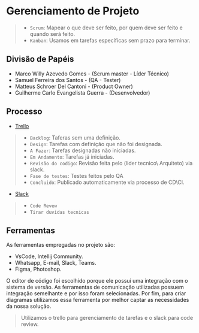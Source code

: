 # Gerenciamento de Projeto

> - `Scrum`: Mapear o que deve ser feito, por quem deve ser feito e quando será feito.
> - `Kanban`: Usamos em tarefas específicas sem prazo para terminar.

## Divisão de Papéis

- Marco Willy Azevedo Gomes - (Scrum master - Líder Técnico)
- Samuel Ferreira dos Santos - (QA - Tester)
- Matteus Schroer Del Cantoni - (Product Owner)
- Guilherme Carlo Evangelista Guerra - (Desenvolvedor)

## Processo

- [Trello](https://trello.com/b/ziHX94zB/crimes-ciberneticos)

> - `Backlog`: Taferas sem uma definição.
> - `Design`: Tarefas com definição que não foi designada.
> - `A Fazer`: Tarefas designadas não iniciadas.
> - `Em Andamento`: Tarefas já iniciadas.
> - `Revisão do codigo`: Revisão feita pelo (lider tecnico\ Arquiteto) via slack.
> - `Fase de testes`: Testes feitos pelo QA
> - `Concluido`: Publicado automaticamente via processo de CD\CI.

- [Slack](https://join.slack.com/t/engenhariades-str9011/shared_invite/zt-wg55iiib-cqUaKYJB2OftU8dQYhh5_Q)

> - `Code Revew`
> - `Tirar duvidas tecnicas`

## Ferramentas

As ferramentas empregadas no projeto são:

- VsCode, Intellij Community.
- Whatsapp, E-mail, Slack, Teams.
- Figma, Photoshop.

O editor de código foi escolhido porque ele possui uma integração com o
sistema de versão. As ferramentas de comunicação utilizadas possuem
integração semelhante e por isso foram selecionadas. Por fim, para criar
diagramas utilizamos essa ferramenta por melhor captar as
necessidades da nossa solução.

> Utilizamos o trello para gerenciamento de tarefas e o slack para code review.